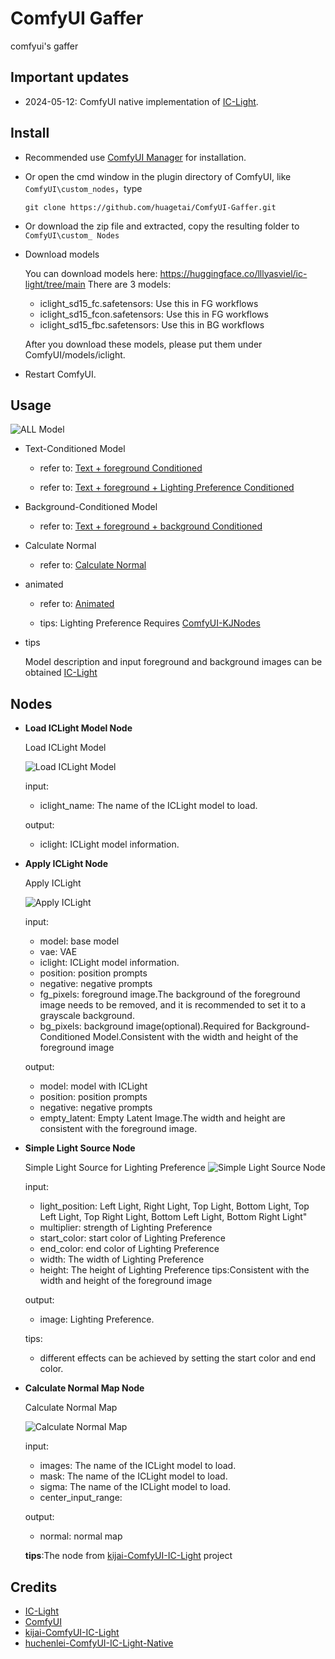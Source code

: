 # ComfyUI Gaffer

comfyui's gaffer

## Important updates

* 2024-05-12: ComfyUI native implementation of [IC-Light](https://github.com/lllyasviel/IC-Light).

## Install

* Recommended use [ComfyUI Manager](https://github.com/ltdrdata/ComfyUI-Manager) for installation.

* Or open the cmd window in the plugin directory of ComfyUI, like ```ComfyUI\custom_nodes```，type    
  ```
  git clone https://github.com/huagetai/ComfyUI-Gaffer.git
  ```
* Or download the zip file and extracted, copy the resulting folder to ```ComfyUI\custom_ Nodes```
* Download models

  You can download models here: https://huggingface.co/lllyasviel/ic-light/tree/main
  There are 3 models:
  * iclight_sd15_fc.safetensors: Use this in FG workflows
  - iclight_sd15_fcon.safetensors: Use this in FG workflows
  - iclight_sd15_fbc.safetensors: Use this in BG workflows

  After you download these models, please put them under ComfyUI/models/iclight.

* Restart ComfyUI.

## Usage

![ALL Model](image/all.png)


* Text-Conditioned Model

  * refer to: [Text + foreground Conditioned](examples/workflow-gaffer-iclight-fc-text.json)

  * refer to: [Text + foreground + Lighting Preference Conditioned](examples/workflow-gaffer-iclight-fc.json)

* Background-Conditioned Model

  * refer to: [Text + foreground + background Conditioned](examples/workflow-gaffer-iclight-fbc.json)

* Calculate Normal
  
  * refer to: [Calculate Normal](examples/workflow-gaffer-iclight-fc-normal.json)

* animated

  * refer to: [Animated](examples/workflow-gaffer-iclight-fc-animated.json)

  * tips: Lighting Preference Requires [ComfyUI-KJNodes](https://github.com/kijai/ComfyUI-KJNodes)

* tips

  Model description and input foreground and background images can be obtained [IC-Light](https://github.com/lllyasviel/IC-Light)

## Nodes


* **Load ICLight Model Node**

  Load ICLight Model

  ![Load ICLight Model](image/node_load-iclight-model.png)

  input:
  * iclight_name: The name of the ICLight model to load.
  
  output:
  * iclight: ICLight model information.


* **Apply ICLight Node**

  Apply ICLight

  ![Apply ICLight](image/node_apply-iclight.png)

  input:
  * model: base model
  * vae: VAE
  * iclight: ICLight model information.
  * position: position prompts
  * negative: negative prompts
  * fg_pixels: foreground image.The background of the foreground image needs to be removed, and it is recommended to set it to a grayscale background.
  * bg_pixels: background image(optional).Required for Background-Conditioned Model.Consistent with the width and height of the foreground image
  
  output:
  * model: model with ICLight
  * position: position prompts
  * negative: negative prompts
  * empty_latent: Empty Latent Image.The width and height are consistent with the foreground image.


* **Simple Light Source Node**
  
  Simple Light Source for Lighting Preference
  ![Simple Light Source Node](image/node_simple-light-source.png)

  input:
  * light_position: Left Light, Right Light, Top Light, Bottom Light, Top Left Light, Top Right Light, Bottom Left Light, Bottom Right Light"
  * multiplier: strength of Lighting Preference
  * start_color: start color of Lighting Preference
  * end_color: end color of Lighting Preference
  * width: The width of Lighting Preference
  * height: The height of Lighting Preference
  tips:Consistent with the width and height of the foreground image
  
  output:
  * image: Lighting Preference.
  
  tips:
  * different effects can be achieved by setting the start color and end color.

* **Calculate Normal Map Node**

  Calculate Normal Map

  ![Calculate Normal Map](image/node_calculate_normal_map.png)

  input:
  * images: The name of the ICLight model to load. 
  * mask: The name of the ICLight model to load.
  * sigma: The name of the ICLight model to load.
  * center_input_range:
  
  output:
  * normal: normal map
  
  **tips**:The node from [kijai-ComfyUI-IC-Light](https://github.com/kijai/ComfyUI-IC-Light) project

## Credits

* [IC-Light](https://github.com/lllyasviel/IC-Light)
* [ComfyUI](https://github.com/comfyanonymous/ComfyUI)
* [kijai-ComfyUI-IC-Light](https://github.com/kijai/ComfyUI-IC-Light)
* [huchenlei-ComfyUI-IC-Light-Native](https://github.com/huchenlei/ComfyUI-IC-Light-Native)